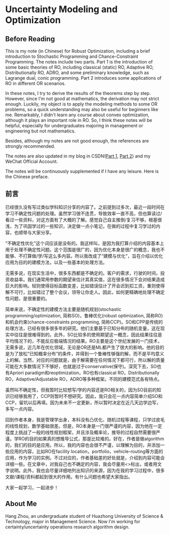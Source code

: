 # Uncertainty Modeling and Optimization

## Before Reading

This is my note (in Chinese) for Robust Optimization, including a brief introduction to Stochastic Programming and Chance-Constraint Programming. The notes include two parts. Part 1 is the introduction of some basic theories of RO, including classical (static) RO, Adaptive RO, Distributionally RO, ADRO, and some preliminary knowledge, such as Lagrange dual, conic programming. Part 2 introduces some applications of RO in different OR scenarios. 

In these notes, I try to derive the results of the theorems step by step. However, since I'm not good at mathematics, the derivation may not strict enough. Luckily, my object is to apply the modeling methods to some OR problems, so a quick understanding may also be useful for beginners like me. Remarkably, I didn't learn any course about convex optimization, although it plays an important role in RO. So, I think these notes will be helpful, especially for undergraduates majoring in management or engineering but not mathematics.

Besides, although my notes are not good enough, the references are strongly recommended.

The notes are also updated in my blog in CSDN([Part 1](https://blog.csdn.net/zll_hust/article/details/123988838?spm=1001.2014.3001.5501), [Part 2](https://blog.csdn.net/zll_hust/article/details/124230862?spm=1001.2014.3001.5501)) and my WeChat Official Account.

The notes will be continuously supplemented if I have any leisure. Here is the Chinese preface.

## 前言

已经很久没有写过类似学科知识分享的内容了。之前提到过多次，最近一段时间在学习不确定性问题的处理。虽然学习很不连贯，导致效率一直不高，但也算读过/看过一些资料，对这方面有了大概的了解。感觉自己自主推倒/复习不够，根基很浅，为了巩固学过的一些知识，决定做一点小笔记，在做的过程中复习学过的内容，也顺带与大家分享。

“不确定性优化”这个词应该是没有的。我这样叫，是因为我打算介绍的内容基本上用于处理不确定性问题。这个范围是很广的，因为优化本身是很广的概念，我也不能够、不打算做/学/写这么多内容。所以我改成了“建模与优化”，旨在介绍以优化应用为目的的建模方法，以及一些基本的处理方法。

无需多说，在现实生活中，很多东西都是不确定的。客户的需求，行驶的时间，投资收益率。我们通常用参数的期望来估计其真实值，这在很多情况下会对结果造成巨大的影响。轻则使得目标函数变差，比如错误估计了开会迟到扣工资，重则使得解不可行，比如错过了整个会议，领导让你走人。因此，如何更精确地处理不确定性问题，是很重要的。

简单来说，不确定性的建模方法主要是随机规划(stochastic programming/optimization, 简称SO)，鲁棒优化(robust optimization, 简称RO)和机会约束(chance-constraints programming, 简称CCP)。SO和CPP是传统的处理方法，已经有很多很多年的研究。他们主要基于已知分布的随机变量，这在现实中往往是很难得到的。此外，SO比较多的使用期望这一概念，因此结果往往是平均情况下的，不能反应极端情况的结果。RO主要是这个世纪发展的一门技术，无需多说，近几年在优化领域，无论是OR还是ML都产生了很大的影响。他的目的是为了放松“已知概率分布”的条件，并得到一个鲁棒性够强的解，而不是平均意义上的解。当然，对应的问题就是，由于解需要在任何情况下都可行，所以解的质量可能在大多数情况下不够好，也就是过于conservative(保守)。深究下去，SO也有Apriori paradigm和reoptimization，RO也有classical RO，Distributionally RO，Adaptive/Adjustable RO，ADRO等多种框架。不同的建模范式各有特点。

虽然叫不确定性，但我暂时比较想写/学的内容还是RO相关的，因为SO目前的知识已经够我用了，CCP则暂时不想研究。因此，我只会花一点内容简单介绍SO和CCP，留坑以后再填。因为未来不一定更新，所以暂时决定在近几天边学边写，多写一点内容。

回到作者本身，我是管理学出身，本科没有凸优化、随机过程等课程，只学过皮毛的线性规划，数学基础很差。但是，RO本身是一门很严谨的内容，因为他在一定程度上挑战了一般的线性规划框架，并且涉及概率论，推导的过程自然需要很严谨。学RO的目的如果真的想推导公式，那是比较难的。好在，作者是做algorithm的，我们的目的是应用。所以，我的内容也会很不严谨，以理解为目的，并添加一些应用的内容，比如RO在facility location，portfolio，vehicle-routing等方面的应用，作为学习的实例。不过对应的，作者基础差的好处就是，介绍到内容可能会详细一些。在文章中，对我自己也不确定的内容，我会尽量用<>标出，或者用文字说明。此外，我也会尽量详细地列出知识的来源，因为在我的学习过程中，很多文献/课程/资料都起到很大的作用。有什么问题也希望大家指出。

大家一起学习，一起进步！

## About Me

Hang Zhou, an undergraduate student of Huazhong University of Science & Technology, major in Management Science. Now I'm working for certainty/uncertainty operations research algorithm design.
